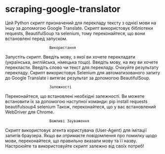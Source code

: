 # scraping-google-translator

Цей Python скрипт призначений для перекладу тексту з однієї мови на іншу за допомогою Google Translate. Скрипт використовує бібліотеки requests, BeautifulSoup та selenium, тому переконайтеся, що вони встановлені перед запуском.

                        Використання
Запустіть скрипт.
Введіть мову, з якої ви хочете перекладати (українська, англійська, німецька тощо).
Введіть мову, на яку ви хочете перекласти.
Введіть слово чи текст для перекладу.
Очікуйте результату перекладу.
Скрипт використовує Selenium для автоматизованого запиту до Google Translate і витягає результат за допомогою BeautifulSoup.

                        Залежності
Переконайтеся, що встановлені необхідні залежності. Ви можете встановити їх за допомогою наступної команди:
pip install requests beautifulsoup4 selenium
Також, переконайтеся, що у вас встановлений WebDriver для Chrome.


                        Важливі Зауваження
Скрипт використовує агента користувача (User-Agent) для імітації запитів браузера.
Якщо ви отримаєте повідомлення про помилку щодо мови, переконайтеся, що правильно вказали мову та її назву.
Настроюйте та використовуйте скрипт залежно від своїх потреб!

